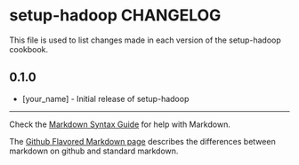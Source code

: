 setup-hadoop CHANGELOG
======================

This file is used to list changes made in each version of the setup-hadoop cookbook.

0.1.0
-----
- [your_name] - Initial release of setup-hadoop

- - -
Check the [Markdown Syntax Guide](http://daringfireball.net/projects/markdown/syntax) for help with Markdown.

The [Github Flavored Markdown page](http://github.github.com/github-flavored-markdown/) describes the differences between markdown on github and standard markdown.
